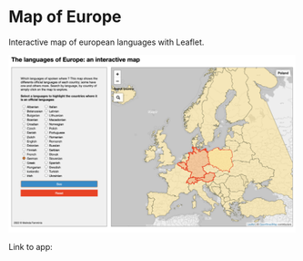 # Map of Europe

Interactive map of european languages with Leaflet.

![](app_v1.png)

Link to app: [](https://melindafemminis.github.io/map-countries-europe/)
